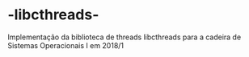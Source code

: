 # -libcthreads-
Implementação da biblioteca de threads libcthreads para a cadeira de Sistemas Operacionais I em 2018/1
